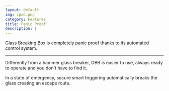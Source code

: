 ```yaml
---
layout: default
img: ipad.png
category: Features
title: Panic Proof
description: |
---
```

  Glass Breaking Box is completely panic proof thanks to its automated control system. 

 ----

  Differently from a hammer glass breaker, GBB is easier to use, always ready to operate and you don't have to find it. 

  In a state of emergency, secure smart triggering automatically breaks the glass creating an escape route. 
